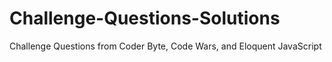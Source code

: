 # Challenge-Questions-Solutions
Challenge Questions from Coder Byte, Code Wars, and Eloquent JavaScript

